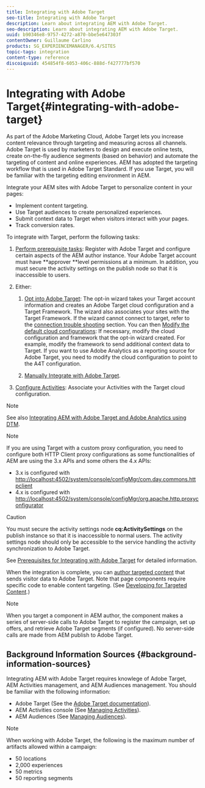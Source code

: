 ```yaml
---
title: Integrating with Adobe Target
seo-title: Integrating with Adobe Target
description: Learn about integrating AEM with Adobe Target.
seo-description: Learn about integrating AEM with Adobe Target.
uuid: b90346e8-9757-4272-a870-bbe5e647303f
contentOwner: Guillaume Carlino
products: SG_EXPERIENCEMANAGER/6.4/SITES
topic-tags: integration
content-type: reference
discoiquuid: 454854f8-6053-406c-888d-f427777bf570
---
```


# Integrating with Adobe Target{#integrating-with-adobe-target}

As part of the Adobe Marketing Cloud, Adobe Target lets you increase content relevance through targeting and measuring across all channels. Adobe Target is used by marketers to design and execute online tests, create on-the-fly audience segments (based on behavior) and automate the targeting of content and online experiences. AEM has adopted the targeting workflow that is used in Adobe Target Standard. If you use Target, you will be familiar with the targeting editing environment in AEM.

Integrate your AEM sites with Adobe Target to personalize content in your pages:

* Implement content targeting.
* Use Target audiences to create personalized experiences.
* Submit context data to Target when visitors interact with your pages.
* Track conversion rates.

To integrate with Target, perform the following tasks:

1. [Perform prerequisite tasks](/help/sites/administering/using/target-requirements.md): Register with Adobe Target and configure certain aspects of the AEM author instance. Your Adobe Target account must have **approver **level permissions at a minimum. In addition, you must secure the activity settings on the publish node so that it is inaccessible to users.

1. Either:

    1. [Opt into Adobe Target](/help/sites/administering/using/opt-in.md): The opt-in wizard takes your Target account information and creates an Adobe Target cloud configuration and a Target Framework. The wizard also associates your sites with the Target Framework. If the wizard cannot connect to target, refer to the [connection trouble shooting](/help/sites/administering/using/target-configuring.md#troubleshooting-target-connection-problems) section. You can then [Modify the default cloud configurations](/help/sites/administering/using/target-configuring.md#modifying-the-opt-in-wizard-configurations): If necessary, modify the cloud configuration and framework that the opt-in wizard created. For example, modify the framework to send additional context data to Target. If you want to use Adobe Analytics as a reporting source for Adobe Target, you need to modify the cloud configuration to point to the A4T configuration.
    
    1. [Manually Integrate with Adobe Target](/help/sites/administering/using/target-configuring.md#manually-integrating-with-adobe-target).

1. [Configure Activities](/help/sites/authoring/using/activitylib.md): Associate your Activities with the Target cloud configuration.

>[!NOTE]
>
>See also [Integrating AEM with Adobe Target and Adobe Analytics using DTM](https://helpx.adobe.com/experience-manager/using/integrate-digital-marketing-solutions.html).

>[!NOTE]
>
>If you are using Target with a custom proxy configuration, you need to configure both HTTP Client proxy configurations as some functionalities of AEM are using the 3.x APIs and some others the 4.x APIs:
>
>* 3.x is configured with [http://localhost:4502/system/console/configMgr/com.day.commons.httpclient](http://localhost:4502/system/console/configMgr/com.day.commons.httpclient)
>* 4.x is configured with [http://localhost:4502/system/console/configMgr/org.apache.http.proxyconfigurator](http://localhost:4502/system/console/configMgr/org.apache.http.proxyconfigurator)
>

>[!CAUTION]
>
>You must secure the activity settings node **cq:ActivitySettings** on the publish instance so that it is inaccessible to normal users. The activity settings node should only be accessible to the service handling the activity synchronization to Adobe Target.
>
>See [Prerequisites for Integrating with Adobe Target](/help/sites/administering/using/target-requirements.md#securing-the-activity-settings-node) for detailed information.

When the integration is complete, you can [author targeted content](/help/sites/authoring/using/content-targeting-touch.md) that sends visitor data to Adobe Target. Note that page components require specific code to enable content targeting. (See [Developing for Targeted Content](/help/sites/developing/using/target.md).)

>[!NOTE]
>
>When you target a component in AEM author, the component makes a series of server-side calls to Adobe Target to register the campaign, set up offers, and retrieve Adobe Target segments (if configured). No server-side calls are made from AEM publish to Adobe Target.

## Background Information Sources {#background-information-sources}

Integrating AEM with Adobe Target requires knowlege of Adobe Target, AEM Activities management, and AEM Audiences management. You should be familiar with the following information:

* Adobe Target (See the [Adobe Target documentation](https://marketing.adobe.com/resources/help/en_US/target/)).
* AEM Activities console (See [Managing Activities](/help/sites/authoring/using/activitylib.md)).
* AEM Audiences (See [Managing Audiences](/help/sites/authoring/using/managing-audiences.md)).

>[!NOTE]
>
>When working with Adobe Target, the following is the maximum number of artifacts allowed within a campaign:
>
>* 50 locations
>* 2,000 experiences
>* 50 metrics
>* 50 reporting segments
>

